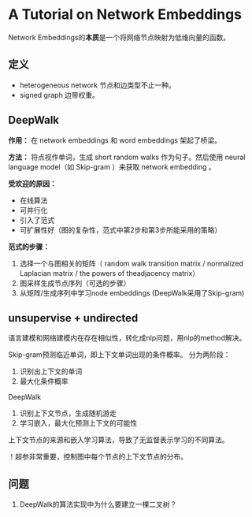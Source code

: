 # A Tutorial on Network Embeddings

Network Embeddings的**本质**是一个将网络节点映射为低维向量的函数。

## 定义
- heterogeneous network 节点和边类型不止一种。
- signed graph 边带权重。

## DeepWalk
**作用：** 在 network embeddings 和 word embeddings 架起了桥梁。

**方法：** 将点视作单词，生成 short random walks 作为句子。然后使用 neural language model（如 Skip-gram ）来获取 network embedding 。

**受欢迎的原因：** 
- 在线算法
- 可并行化
- 引入了范式
- 可扩展性好（图的复杂性，范式中第2步和第3步所能采用的策略）

**范式的步骤：**
1. 选择一个与图相关的矩阵（ random walk transition matrix / normalized Laplacian matrix / the  powers of theadjacency matrix）
2. 图采样生成节点序列（可选的步骤）
3. 从矩阵/生成序列中学习node embeddings (DeepWalk采用了Skip-gram)

## unsupervise +  undirected

语言建模和网络建模内在存在相似性，转化成nlp问题，用nlp的method解决。

Skip-gram预测临近单词，即上下文单词出现的条件概率。
分为两阶段：
1. 识别出上下文的单词
2. 最大化条件概率

DeepWalk
1. 识别上下文节点，生成随机游走
2. 学习嵌入，最大化预测上下文的可能性

上下文节点的来源和嵌入学习算法，导致了无监督表示学习的不同算法。

！超参非常重要，控制图中每个节点的上下文节点的分布。

## 问题
1. DeepWalk的算法实现中为什么要建立一棵二叉树？